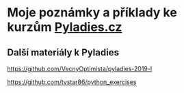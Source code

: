Moje poznámky a příklady ke kurzům [Pyladies.cz](http://pyladies.cz/)
=====================================================================

Další materiály k Pyladies
--------------------------

https://github.com/VecnyOptimista/pyladies-2019-l

https://github.com/tystar86/python_exercises
